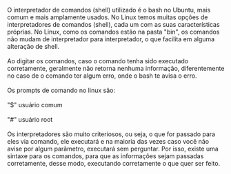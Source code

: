 O interpretador de comandos (shell) utilizado é o bash no Ubuntu, mais comum e mais amplamente usados. No Linux temos muitas opções de interpretadores de comandos (shell), cada um com as suas características próprias. No Linux, como os comandos estão na pasta "bin", os comandos não mudam de interpretador para interpretador, o que facilita em alguma alteração de shell.<br><br>
Ao digitar os comandos, caso o comando tenha sido executado corretamente, geralmente não retorna nenhuma informação, diferentemente no caso de o comando ter algum erro, onde o bash te avisa o erro.<br><br>
Os prompts de comando no linux são:<br><br>
"$" usuário comum<br><br>
"#" usuário root<br><br>
Os interpretadores são muito criteriosos, ou seja, o que for passado para eles via comando, ele executará e na maioria das vezes caso você não avise por algum parâmetro, executará sem perguntar. Por isso, existe uma sintaxe para os comandos, para que as informações sejam passadas corretamente, desse modo, executando corretamente o que quer ser feito.
